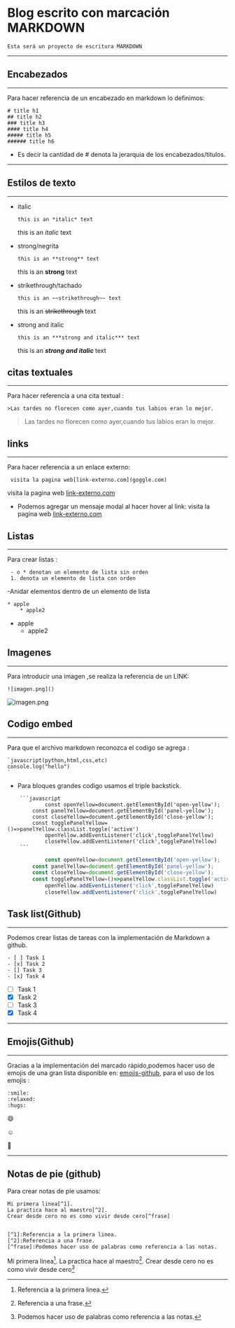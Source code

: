 # Blog escrito con marcación MARKDOWN

```
Esta será un proyecto de escritura MARKDOWN
```
---
## Encabezados
---
Para hacer referencia de un encabezado en markdown lo definimos:
```
# title h1
## title h2
### title h3
#### title h4
##### title h5
###### title h6
```
- Es decir la cantidad de # denota la jerarquia de los encabezados/titulos.
---
## Estilos de texto
---
- italic
   ```
   this is an *italic* text
   ```
   this is an *italic* text

- strong/negrita
   ```
   this is an **strong** text
   ```
   this is an **strong** text

- strikethrough/tachado
    ```
    this is an ~~strikethrough~~ text
    ```
    this is an ~~strikethrough~~ text
- strong and italic
    ```
    this is an ***strong and italic*** text
    ```
    this is an ***strong and italic*** text

## citas textuales
---
Para hacer referencia a una cita textual :
```
>Las tardes no florecen como ayer,cuando tus labios eran lo mejor.

```
>Las tardes no florecen como ayer,cuando tus labios eran lo mejor.

## links
---
Para hacer referencia a un enlace externo:
```
 visita la pagina web[link-externo.com](goggle.com)
```
visita la pagina web [link-externo.com](https://www.google.com)
- Podemos agregar un mensaje modal al hacer hover al link:
visita la pagina web [link-externo.com](goggle.com " Este es un texto modal")
## Listas
---
Para crear listas :
```
 - o * denotan un elemento de lista sin orden
 1. denota un elemento de lista con orden
```
-Anidar elementos dentro de un elemento de lista 
```
* apple
    * apple2
```
* apple
    * apple2

## Imagenes
---
Para introducir una imagen ,se realiza la referencia de un LINK:
```
![imagen.png]()
```
![imagen.png](https://estaticos.miarevista.es/media/cache/1140x_thumb/uploads/images/gallery/59144d795cafe812663c986a/razonescomermanzana-int.jpg)

## Codigo embed
---
Para que el archivo markdown reconozca el codigo se agrega :
```
`javascript(python,html,css,etc)
console.log("hello")
`
```
- Para bloques grandes codigo usamos el triple backstick.
```
    ```javascript
            const openYellow=document.getElementById('open-yellow');
        const panelYellow=document.getElementById('panel-yellow');
        const closeYellow=document.getElementById('close-yellow');
        const togglePanelYellow=()=>panelYellow.classList.toggle('active')
            openYellow.addEventListener('click',togglePanelYellow)
            closeYellow.addEventListener('click',togglePanelYellow)
    ```
```
```javascript
            const openYellow=document.getElementById('open-yellow');
        const panelYellow=document.getElementById('panel-yellow');
        const closeYellow=document.getElementById('close-yellow');
        const togglePanelYellow=()=>panelYellow.classList.toggle('active')
            openYellow.addEventListener('click',togglePanelYellow)
            closeYellow.addEventListener('click',togglePanelYellow)
```
## Task list(Github)
---
Podemos crear listas de tareas con la implementación de Markdown a github.
```
- [ ] Task 1 
- [x] Task 2 
- [] Task 3 
- [x] Task 4 
```
- [ ] Task 1 
- [x] Task 2 
- [ ] Task 3 
- [x] Task 4 
---
## Emojis(Github)
---
Gracias a la implementación del marcado rápido,podemos hacer uso de emojis de una gran lista disponible en: 
[emojis-github](https://github.com/ikatyang/emoji-cheat-sheet/blob/master/README.md),
para el uso de los emojis :
```
:smile:
:relaxed:
:hugs:
```
:smile:

:relaxed:

:hugs:

---
## Notas de pie (github)
Para crear notas de pie usamos:
```
Mi primera linea[^1].
La practica hace al maestro[^2].
Crear desde cero no es como vivir desde cero[^frase]


[^1]:Referencia a la primera linea.  
[^2]:Referencia a una frase. 
[^frase]:Podemos hacer uso de palabras como referencia a las notas. 
```
Mi primera linea[^1].
La practica hace al maestro[^2].
Crear desde cero no es como vivir desde cero[^frase]


[^1]:Referencia a la primera linea.  
[^2]:Referencia a una frase. 
[^frase]:Podemos hacer uso de palabras como referencia a las notas. 